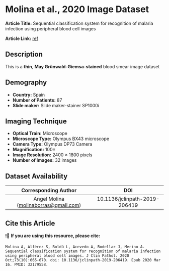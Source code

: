# **Molina et al., 2020 Image Dataset**  
**Article Title:** Sequential classification system for recognition of malaria infection using peripheral blood cell images

**Article Link:** [ref](https://pubmed.ncbi.nlm.nih.gov/32179558/)

## **Description**
This is a **thin**, **May Grünwald-Giemsa-stained** blood smear image dataset 

## **Demography**
+ **Country:** Spain
+ **Number of Patients:** 87
+ **Slide maker:** Slide maker-stainer SP1000i 


## **Imaging Technique**
+ **Optical Train:** Microscope
+ **Microscope Type:** Olympus BX43 microscope
+ **Camera Type:** Olympus DP73 Camera
+ **Magnification:** 100× 
+ **Image Resolution:** 2400 × 1800 pixels
+ **Number of Images:** 32 images
  

## **Dataset Availability**

|**Corresponding Author**|**DOI**|
|:---:|:---:|
|Angel Molina (molinaborras@gmail.com)|10.1136/jclinpath-2019-206419|


## **Cite this Article**

❗🛑 **If you are using this resource, please cite:** 

```
Molina A, Alférez S, Boldú L, Acevedo A, Rodellar J, Merino A. Sequential classification system for recognition of malaria infection using peripheral blood cell images. J Clin Pathol. 2020 Oct;73(10):665-670. doi: 10.1136/jclinpath-2019-206419. Epub 2020 Mar 16. PMID: 32179558.
```

